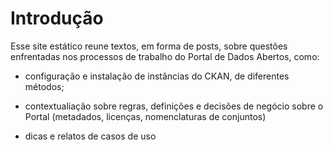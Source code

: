 # Introdução

Esse site estático reune textos, em forma de posts, sobre questões enfrentadas nos processos de trabalho do Portal de Dados Abertos, como:

- configuração e instalação de instâncias do CKAN, de diferentes métodos;

- contextualiação sobre regras, definições e decisões de negócio sobre o Portal (metadados, licenças, nomenclaturas de conjuntos)

- dicas e relatos de casos de uso